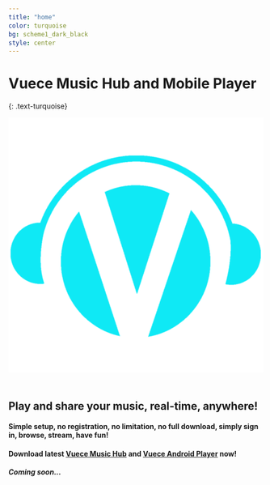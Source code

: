 ```yaml
---
title: "home"
color: turquoise
bg: scheme1_dark_black
style: center
---
```


# Vuece Music Hub and Mobile Player
{: .text-turquoise}

<span class="fa-stack subtlecircle" style="font-size:100px; background:rgba(0,0,0,0)">
  <img src="img/Logo_LightBlue_Blurred.png">
</span>

## Play and share your music, real-time, anywhere!

#### Simple setup, no registration, no limitation, no full download, simply sign in, browse, stream, have fun! 

#### Download latest [Vuece Music Hub](http://example.com/) and [Vuece Android Player](http://example.com/) now!

#### *Coming soon...*

